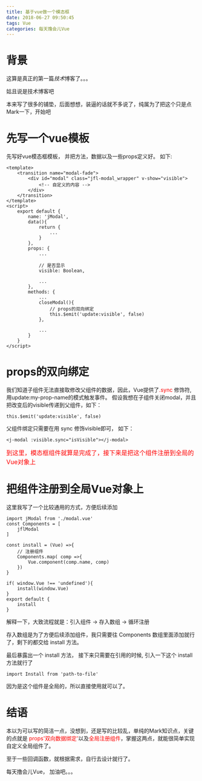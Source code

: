 ```yaml
---
title: 基于vue做一个模态框
date: 2018-06-27 09:50:45
tags: Vue
categories: 每天撸会儿Vue
---
```

# 背景

这算是真正的第一篇*技术*博客了。。。

姑且说是技术博客吧

本来写了很多的铺垫，后面想想，装逼的话就不多说了，纯属为了把这个只是点Mark一下，开始吧

# 先写一个vue模板

先写好vue模态框模板， 并把方法，数据以及一些props定义好。
如下: 

    <template>
        <transition name="modal-fade">
            <div id="modal" class="jfl-modal_wrapper" v-show="visible">
                <!-- 自定义的内容 -->
            </div>
        </transition>
    </template>
    <script>
	    export default {
            name: 'jModal',
            data(){
                return {
                    ...
                }
            },
            props: {
                ...

                // 是否显示
			    visible: Boolean,

                ... 
            },
            methods: {
                ...
                closeModal(){
                    // props的双向绑定
                    this.$emit('update:visible', false)
                },
                
                ...
            }
        }
    </script>

# props的双向绑定

我们知道子组件无法直接取修改父组件的数据，因此，Vue提供了<font style="color: red">.sync</font> 修饰符, 用update:my-prop-name的模式触发事件。
假设我想在子组件关闭modal，并且把改变后的visible传递到父组件，如下：

    this.$emit('update:visible', false)

父组件绑定只需要在用 sync 修饰visible即可， 如下：

    <j-modal :visible.sync="isVisible"></j-modal>


<font style="color: red; font-size: 16px;">到这里，模态框组件就算是完成了，接下来是把这个组件注册到全局的Vue对象上</font>
<br />

# 把组件注册到全局Vue对象上

这里我写了一个比较通用的方式，方便后续添加

    import jModal from './modal.vue'
    const Components = [
        jflModal
    ]

    const install = (Vue) =>{
        // 注册组件	
        Components.map( comp =>{
            Vue.component(comp.name, comp)
        })
    }

    if( window.Vue !== 'undefined'){
        install(window.Vue)
    }
    export default {
        install
    }

解释一下，大致流程就是：引入组件 -> 存入数组 -> 循环注册

存入数组是为了方便后续添加组件，我只需要往 Components 数组里面添加就行了，剩下的都交给 install 方法。

最后暴露出一个 install 方法， 接下来只需要在引用的时候, 引入一下这个 install 方法就行了

    import Install from 'path-to-file'

因为是这个组件是全局的，所以直接使用就可以了。



# 结语

本以为可以写的简洁一点，没想到，还是写的比较乱，单纯的Mark知识点，关键的点就是 <font style="color: red">props'双向数据绑定'</font>以及<font style="color: red">全局注册组件</font>，掌握这两点，就能很简单实现自定义全局组件了。

至于一些回调函数，就根据需求，自行去设计就行了。

每天撸会儿Vue， 加油吧。。。